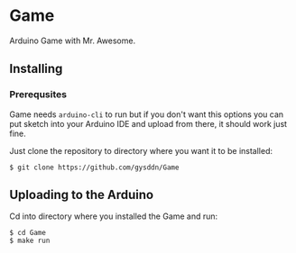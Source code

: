 # Game
Arduino Game with Mr. Awesome.

## Installing

### Prerequsites

Game needs `arduino-cli` to run but if you don't want this options you can
put sketch into your Arduino IDE and upload from there, it should work just
fine.

Just clone the repository to directory where you want it to be installed:

	$ git clone https://github.com/gysddn/Game


## Uploading to the Arduino

Cd into directory where you installed the Game and run:

	$ cd Game
	$ make run


